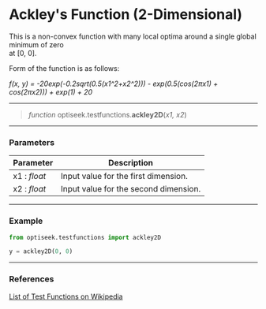 # Ackley's Function (2-Dimensional)

This is a non-convex function with many local optima around a single global minimum of zero<br/> at [0, 0].

Form of the function is as follows: 

*f(x, y) = -20exp(-0.2sqrt(0.5(x1^2+x2^2))) - exp(0.5(cos(2πx1) + cos(2πx2))) + exp(1) + 20*

---

> *function* optiseek.testfunctions.**ackley2D**(*x1, x2*)

---

### Parameters

| Parameter | Description |
|---|---|
| x1 : *float* | Input value for the first dimension. |
| x2 : *float* | Input value for the second dimension. |

---

### Example

```python
from optiseek.testfunctions import ackley2D

y = ackley2D(0, 0)
```

---

### References

[List of Test Functions on Wikipedia](https://en.wikipedia.org/wiki/Test_functions_for_optimization)